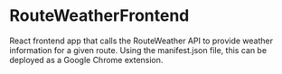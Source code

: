 # RouteWeatherFrontend
React frontend app that calls the RouteWeather API to provide weather information for a given route. Using the manifest.json file, this can be deployed as a Google Chrome extension.
